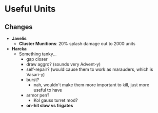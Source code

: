 # Useful Units

## Changes

- **Javelis**
    - **Cluster Munitions**: 20% splash damage out to 2000 units
- **Harcka**
    - Something tanky...
        - gap closer
        - draw aggro? (sounds very Advent-y)
        - self-repair? (would cause them to work as marauders, which is Vasari-y)
        - burst?
            - nah, wouldn't make them more important to kill, just more useful to have
        - armor pen?
            - Kol gauss turret mod?
        - **on-hit slow vs frigates**
